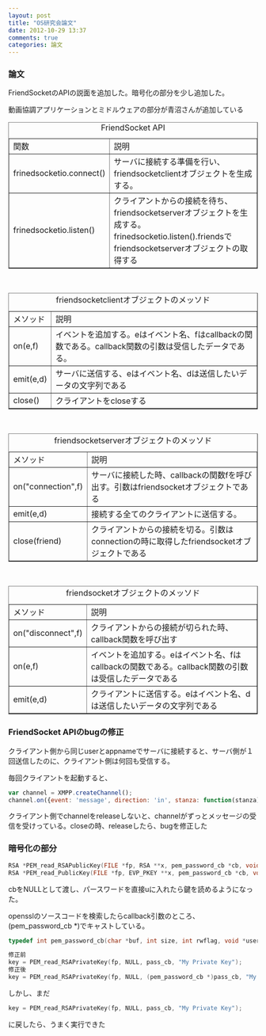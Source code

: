 ```yaml
---
layout: post
title: "OS研究会論文"
date: 2012-10-29 13:37
comments: true
categories: 論文
---
```

### 論文

FriendSocketのAPIの説面を追加した。暗号化の部分を少し追加した。

動画協調アプリケーションとミドルウェアの部分が青沼さんが追加している

<table border=1>
<caption>FriendSocket API</caption>
<tr><td>関数</td><td>説明</td></tr>
<tr><td>frinedsocketio.connect()</td><td>サーバに接続する準備を行い、friendsocketclientオブジェクトを生成する。</td></tr>
<tr><td>frinedsocketio.listen()</td><td>クライアントからの接続を待ち、friendsocketserverオブジェクトを生成する。frinedsocketio.listen().friendsで friendsocketserverオブジェクトの取得する</td></tr>
</table>

<br>

<table border=1>
<caption>friendsocketclientオブジェクトのメッソド</caption>
<tr><td>メソッド</td><td>説明</td></tr>
<tr><td>on(e,f)</td><td>イベントを追加する。eはイベント名、fはcallbackの関数である。callback関数の引数は受信したデータである。</td></tr>
<tr><td>emit(e,d)</td><td>サーバに送信する、eはイベント名、dは送信したいデータの文字列である</td></tr>
<tr><td>close()</td><td>クライアントをcloseする</td></tr>
</table>

<br>

<table border=1>
<caption>friendsocketserverオブジェクトのメッソド</caption>
<tr><td>メソッド</td><td>説明</td></tr>
<tr><td>on("connection",f)</td><td>サーバに接続した時、callbackの関数fを呼び出す。引数はfriendsocketオブジェクトである</td></tr>
<tr><td>emit(e,d)</td><td>接続する全てのクライアントに送信する。</td></tr>
<tr><td>close(friend)</td><td>クライアントからの接続を切る。引数はconnectionの時に取得したfriendsocketオブジェクトである</td></tr>
</table>

<br>

<table border=1>
<caption>friendsocketオブジェクトのメッソド</caption>
<tr><td>メソッド</td><td>説明</td></tr>
<tr><td>on("disconnect",f)</td><td>クライアントからの接続が切られた時、callback関数を呼び出す</td></tr>
<tr><td>on(e,f)</td><td>イベントを追加する。eはイベント名、fはcallbackの関数である。callback関数の引数は受信したデータである</td></tr>
<tr><td>emit(e,d)</td><td>クライアントに送信する。eはイベント名、dは送信したいデータの文字列である</td></tr>
</table>

### FriendSocket APIのbugの修正
クライアント側から同じuserとappnameでサーバに接続すると、サーバ側が１回送信したのに、クライアント側は何回も受信する。

毎回クライアントを起動すると、
```js
var channel = XMPP.createChannel();
channel.on({event: 'message', direction: 'in', stanza: function(stanza) {return stanza.@appname == appanme}}, handleIncomingMessage);
```

クライアント側でchannelをreleaseしないと、channelがずっとメッセージの受信を受けっている。closeの時、releaseしたら、bugを修正した


### 暗号化の部分
```c
RSA *PEM_read_RSAPublicKey(FILE *fp, RSA **x, pem_password_cb *cb, void *u);
RSA *PEM_read_PublicKey(FILE *fp, EVP_PKEY **x, pem_password_cb *cb, void *u);
```
cbをNULLとして渡し、パースワードを直接uに入れたら鍵を読めるようになった。

opensslのソースコードを検索したらcallback引数のところ、(pem_password_cb *)でキャストしている。
```c pem_password_cb
typedef int pem_password_cb(char *buf, int size, int rwflag, void *userdata);
```
```c
修正前
key = PEM_read_RSAPrivateKey(fp, NULL, pass_cb, "My Private Key");
修正後
key = PEM_read_RSAPrivateKey(fp, NULL, (pem_password_cb *)pass_cb, "My Private Key");
```

しかし、まだ
```c
key = PEM_read_RSAPrivateKey(fp, NULL, pass_cb, "My Private Key");
```
に戻したら、うまく実行できた
